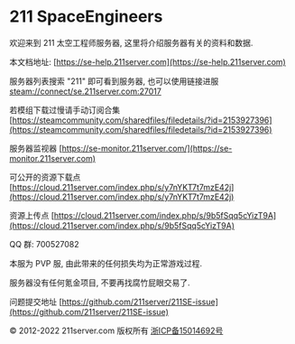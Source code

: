 # 211 SpaceEngineers

欢迎来到 211 太空工程师服务器, 这里将介绍服务器有关的资料和数据.

本文档地址: [https://se-help.211server.com](https://se-help.211server.com)

服务器列表搜索 "211" 即可看到服务器, 也可以使用链接进服 [steam://connect/se.211server.com:27017](steam://connect/se.211server.com:27017)

若模组下载过慢请手动订阅合集 [https://steamcommunity.com/sharedfiles/filedetails/?id=2153927396](https://steamcommunity.com/sharedfiles/filedetails/?id=2153927396)

服务器监视器 [https://se-monitor.211server.com/](https://se-monitor.211server.com)

可公开的资源下载点 [https://cloud.211server.com/index.php/s/y7nYKT7t7mzE42j](https://cloud.211server.com/index.php/s/y7nYKT7t7mzE42j)

资源上传点 [https://cloud.211server.com/index.php/s/9b5fSqq5cYizT9A](https://cloud.211server.com/index.php/s/9b5fSqq5cYizT9A)

QQ 群: 700527082

本服为 PVP 服, 由此带来的任何损失均为正常游戏过程.

服务器没有任何氪金项目, 不要再找腐竹屁眼交易了.

问题提交地址 [https://github.com/211server/211SE-issue](https://github.com/211server/211SE-issue)



© 2012-2022 211server.com 版权所有 [浙ICP备15014692号](http://beian.miit.gov.cn)

